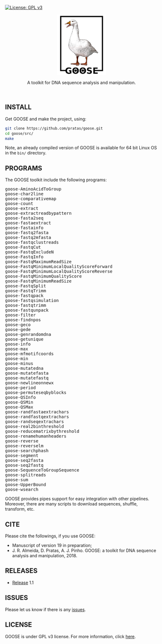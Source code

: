 [![License: GPL v3](https://img.shields.io/badge/License-GPL%20v3-blue.svg)](LICENSE)

<p align="center"><img src="imgs/logo.png"
alt="GOOSE" height="200" border="0" /></p>

<p align="center">A toolkit for DNA sequence analysis and manipulation.</p>
<br>

## INSTALL
Get GOOSE and make the project, using:
```bash
git clone https://github.com/pratas/goose.git
cd goose/src/
make
```
Note, an already compiled version of GOOSE is available for 64 bit Linux OS in
the `bin/` directory.


## PROGRAMS

The GOOSE toolkit include the following programs:
<pre>
goose-AminoAcidToGroup
goose-char2line
goose-comparativemap
goose-count
goose-extract
goose-extractreadbypattern
goose-fasta2seq
goose-fastaextract
goose-fastainfo
goose-fastq2fasta
goose-fastq2mfasta
goose-fastqclustreads
goose-FastqCut
goose-FastqExcludeN
goose-FastqInfo
goose-FastqMaximumReadSize
goose-FastqMinimumLocalQualityScoreForward
goose-FastqMinimumLocalQualityScoreReverse
goose-FastqMinimumQualityScore
goose-FastqMinimumReadSize
goose-FastqSplit
goose-FastqTrimm
goose-fastqpack
goose-fastqsimulation
goose-fastqtrimm
goose-fastqunpack
goose-filter
goose-findnpos
goose-geco
goose-gede
goose-genrandomdna
goose-getunique
goose-info
goose-max
goose-mfmotifcoords
goose-min
goose-minus
goose-mutatedna
goose-mutatefasta
goose-mutatefastq
goose-newlineonnewx
goose-period
goose-permuteseqbyblocks
goose-QSInfo
goose-QSMin
goose-QSMax
goose-randfastaextrachars
goose-randfastqextrachars
goose-randseqextrachars
goose-real2binthreshold
goose-reducematrixbythreshold
goose-renamehumanheaders
goose-reverse
goose-reverselm
goose-searchphash
goose-segment
goose-seq2fasta
goose-seq2fastq
goose-SequenceToGroupSequence
goose-splitreads
goose-sum
goose-UpperBound
goose-wsearch
</pre>
GOOSE provides pipes support for easy integration with other pipelines.
Moreover, there are many scripts to download sequences, shuffle, transform, etc.

## CITE
Please cite the followings, if you use GOOSE:
* Manuscript of version 19 in preparation;
* J. R. Almeida, D. Pratas, A. J. Pinho. GOOSE: a toolkit for DNA sequence analysis and manipulation, 2018.


## RELEASES
* [Release](https://github.com/pratas/goose/releases) 1.1


## ISSUES
Please let us know if there is any
[issues](https://github.com/pratas/goose/issues).


## LICENSE
GOOSE is under GPL v3 license. For more information, click
[here](http://www.gnu.org/licenses/gpl-3.0.html).



